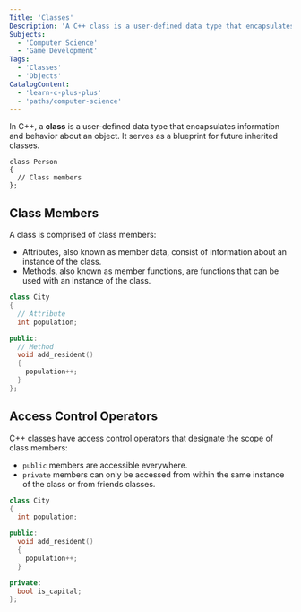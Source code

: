 ```yaml
---
Title: 'Classes'
Description: 'A C++ class is a user-defined data type that encapsulates information and behavior about an object. It serves as a blueprint for future inherited classes. cpp class Person { };  A class is comprised of class members: - Attributes, also known as member data, consist of information about an instance of the class.'
Subjects:
  - 'Computer Science'
  - 'Game Development'
Tags:
  - 'Classes'
  - 'Objects'
CatalogContent:
  - 'learn-c-plus-plus'
  - 'paths/computer-science'
---
```


In C++, a **class** is a user-defined data type that encapsulates information and behavior about an object. It serves as a blueprint for future inherited classes.

```pseudo
class Person
{
  // Class members
};
```

## Class Members

A class is comprised of class members:

- Attributes, also known as member data, consist of information about an instance of the class.
- Methods, also known as member functions, are functions that can be used with an instance of the class.

```cpp
class City
{
  // Attribute
  int population;

public:
  // Method
  void add_resident()
  {
    population++;
  }
};
```

## Access Control Operators

C++ classes have access control operators that designate the scope of class members:

- `public` members are accessible everywhere.
- `private` members can only be accessed from within the same instance of the class or from friends classes.

```cpp
class City
{
  int population;

public:
  void add_resident()
  {
    population++;
  }

private:
  bool is_capital;
};
```
